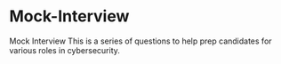 # Mock-Interview
Mock Interview
This is a series of questions to help prep candidates for various roles in cybersecurity.

